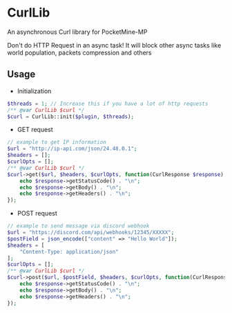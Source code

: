 # CurlLib
An asynchronous Curl library for PocketMine-MP

Don't do HTTP Request in an async task! It will block other async tasks like world population, packets compression and others

## Usage
- Initialization
```php
$threads = 1; // Increase this if you have a lot of http requests
/** @var CurlLib $curl */
$curl = CurlLib::init($plugin, $threads);
```
- GET request
```php
// example to get IP information
$url = "http://ip-api.com/json/24.48.0.1";
$headers = [];
$curlOpts = [];
/** @var CurlLib $curl */
$curl->get($url, $headers, $curlOpts, function(CurlResponse $response) {
    echo $response->getStatusCode() . "\n";
    echo $response->getBody() . "\n";
    echo $response->getHeaders() . "\n";
});
```
- POST request
```php
// example to send message via discord webhook
$url = "https://discord.com/api/webhooks/12345/XXXXX";
$postField = json_encode(["content" => "Hello World"]);
$headers = [
    "Content-Type: application/json"
];
$curlOpts = [];
/** @var CurlLib $curl */
$curl->post($url, $postField, $headers, $curlOpts, function(CurlResponse $response) {
    echo $response->getStatusCode() . "\n";
    echo $response->getBody() . "\n";
    echo $response->getHeaders() . "\n";
});
```